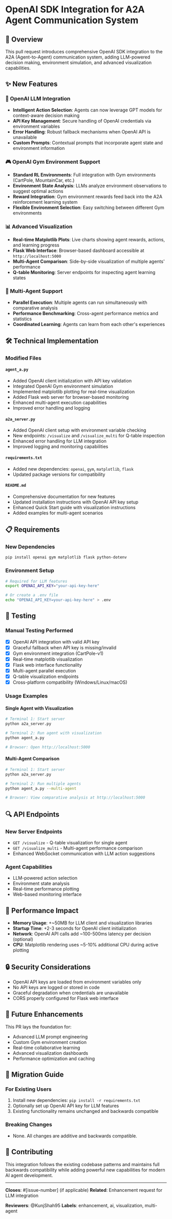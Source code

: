 # OpenAI SDK Integration for A2A Agent Communication System

## 🚀 Overview

This pull request introduces comprehensive OpenAI SDK integration to the A2A (Agent-to-Agent) communication system, adding LLM-powered decision making, environment simulation, and advanced visualization capabilities.

## ✨ New Features

### 🤖 OpenAI LLM Integration
- **Intelligent Action Selection**: Agents can now leverage GPT models for context-aware decision making
- **API Key Management**: Secure handling of OpenAI credentials via environment variables
- **Error Handling**: Robust fallback mechanisms when OpenAI API is unavailable
- **Custom Prompts**: Contextual prompts that incorporate agent state and environment information

### 🎮 OpenAI Gym Environment Support
- **Standard RL Environments**: Full integration with Gym environments (CartPole, MountainCar, etc.)
- **Environment State Analysis**: LLMs analyze environment observations to suggest optimal actions
- **Reward Integration**: Gym environment rewards feed back into the A2A reinforcement learning system
- **Flexible Environment Selection**: Easy switching between different Gym environments

### 📊 Advanced Visualization
- **Real-time Matplotlib Plots**: Live charts showing agent rewards, actions, and learning progress
- **Flask Web Interface**: Browser-based dashboard accessible at `http://localhost:5000`
- **Multi-Agent Comparison**: Side-by-side visualization of multiple agents' performance
- **Q-table Monitoring**: Server endpoints for inspecting agent learning states

### 🔄 Multi-Agent Support
- **Parallel Execution**: Multiple agents can run simultaneously with comparative analysis
- **Performance Benchmarking**: Cross-agent performance metrics and statistics
- **Coordinated Learning**: Agents can learn from each other's experiences

## 🛠 Technical Implementation

### Modified Files

#### `agent_a.py`
- Added OpenAI client initialization with API key validation
- Integrated OpenAI Gym environment simulation
- Implemented matplotlib plotting for real-time visualization
- Added Flask web server for browser-based monitoring
- Enhanced multi-agent execution capabilities
- Improved error handling and logging

#### `a2a_server.py`
- Added OpenAI client setup with environment variable checking
- New endpoints: `/visualize` and `/visualize_multi` for Q-table inspection
- Enhanced error handling for LLM integration
- Improved logging and monitoring capabilities

#### `requirements.txt`
- Added new dependencies: `openai`, `gym`, `matplotlib`, `flask`
- Updated package versions for compatibility

#### `README.md`
- Comprehensive documentation for new features
- Updated installation instructions with OpenAI API key setup
- Enhanced Quick Start guide with visualization instructions
- Added examples for multi-agent scenarios

## 📋 Requirements

### New Dependencies
```bash
pip install openai gym matplotlib flask python-dotenv
```

### Environment Setup
```bash
# Required for LLM features
export OPENAI_API_KEY="your-api-key-here"

# Or create a .env file
echo "OPENAI_API_KEY=your-api-key-here" > .env
```

## 🧪 Testing

### Manual Testing Performed
- [x] OpenAI API integration with valid API key
- [x] Graceful fallback when API key is missing/invalid
- [x] Gym environment integration (CartPole-v1)
- [x] Real-time matplotlib visualization
- [x] Flask web interface functionality
- [x] Multi-agent parallel execution
- [x] Q-table visualization endpoints
- [x] Cross-platform compatibility (Windows/Linux/macOS)

### Usage Examples

#### Single Agent with Visualization
```bash
# Terminal 1: Start server
python a2a_server.py

# Terminal 2: Run agent with visualization
python agent_a.py

# Browser: Open http://localhost:5000
```

#### Multi-Agent Comparison
```bash
# Terminal 1: Start server
python a2a_server.py

# Terminal 2: Run multiple agents
python agent_a.py --multi-agent

# Browser: View comparative analysis at http://localhost:5000
```

## 🔍 API Endpoints

### New Server Endpoints
- `GET /visualize` - Q-table visualization for single agent
- `GET /visualize_multi` - Multi-agent performance comparison
- Enhanced WebSocket communication with LLM action suggestions

### Agent Capabilities
- LLM-powered action selection
- Environment state analysis
- Real-time performance plotting
- Web-based monitoring interface

## 🚀 Performance Impact

- **Memory Usage**: +~50MB for LLM client and visualization libraries
- **Startup Time**: +2-3 seconds for OpenAI client initialization
- **Network**: OpenAI API calls add ~100-500ms latency per decision (optional)
- **CPU**: Matplotlib rendering uses ~5-10% additional CPU during active plotting

## 🔒 Security Considerations

- OpenAI API keys are loaded from environment variables only
- No API keys are logged or stored in code
- Graceful degradation when credentials are unavailable
- CORS properly configured for Flask web interface

## 🎯 Future Enhancements

This PR lays the foundation for:
- Advanced LLM prompt engineering
- Custom Gym environment creation
- Real-time collaborative learning
- Advanced visualization dashboards
- Performance optimization and caching

## 📝 Migration Guide

### For Existing Users
1. Install new dependencies: `pip install -r requirements.txt`
2. Optionally set up OpenAI API key for LLM features
3. Existing functionality remains unchanged and backwards compatible

### Breaking Changes
- None. All changes are additive and backwards compatible.

## 🤝 Contributing

This integration follows the existing codebase patterns and maintains full backwards compatibility while adding powerful new capabilities for modern AI agent development.

---

**Closes**: #[issue-number] (if applicable)
**Related**: Enhancement request for LLM integration

**Reviewers**: @KunjShah95
**Labels**: enhancement, ai, visualization, multi-agent
